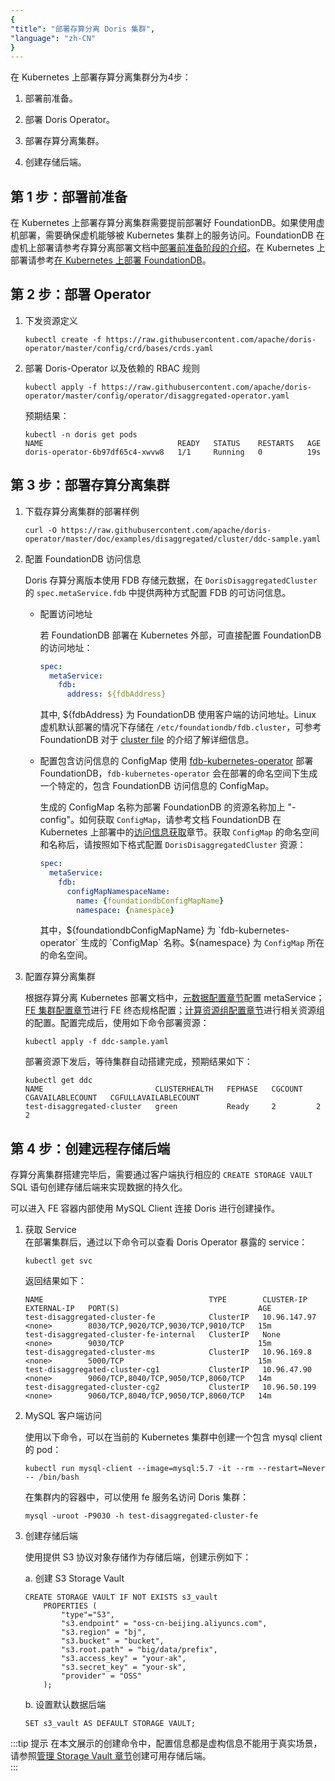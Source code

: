 ```yaml
---
{
"title": "部署存算分离 Doris 集群",
"language": "zh-CN"
}
---
```


<!-- 
Licensed to the Apache Software Foundation (ASF) under one
or more contributor license agreements.  See the NOTICE file
distributed with this work for additional information
regarding copyright ownership.  The ASF licenses this file
to you under the Apache License, Version 2.0 (the
"License"); you may not use this file except in compliance
with the License.  You may obtain a copy of the License at

  http://www.apache.org/licenses/LICENSE-2.0

Unless required by applicable law or agreed to in writing,
software distributed under the License is distributed on an
"AS IS" BASIS, WITHOUT WARRANTIES OR CONDITIONS OF ANY
KIND, either express or implied.  See the License for the
specific language governing permissions and limitations
under the License.
-->

在 Kubernetes 上部署存算分离集群分为4步：

1. 部署前准备。

2. 部署 Doris Operator。

3. 部署存算分离集群。

4. 创建存储后端。

## 第 1 步：部署前准备

在 Kubernetes 上部署存算分离集群需要提前部署好 FoundationDB。如果使用虚机部署，需要确保虚机能够被 Kubernetes 集群上的服务访问。FoundationDB 在虚机上部署请参考存算分离部署文档中[部署前准备阶段的介绍](../../../compute-storage-decoupled/before-deployment)。在 Kubernetes 上部署请参考[在 Kubernetes 上部署 FoundationDB](install-fdb.md)。

## 第 2 步：部署 Operator

1. 下发资源定义  
   ```shell
   kubectl create -f https://raw.githubusercontent.com/apache/doris-operator/master/config/crd/bases/crds.yaml
   ```

2. 部署 Doris-Operator 以及依赖的 RBAC 规则

   ```shell
   kubectl apply -f https://raw.githubusercontent.com/apache/doris-operator/master/config/operator/disaggregated-operator.yaml
   ```
 
   预期结果：
  
   ```shell
   kubectl -n doris get pods
   NAME                              READY   STATUS    RESTARTS   AGE
   doris-operator-6b97df65c4-xwvw8   1/1     Running   0          19s
   ```

## 第 3 步：部署存算分离集群

1. 下载存算分离集群的部署样例
   ```shell
   curl -O https://raw.githubusercontent.com/apache/doris-operator/master/doc/examples/disaggregated/cluster/ddc-sample.yaml
   ```

2. 配置 FoundationDB 访问信息

   Doris 存算分离版本使用 FDB 存储元数据，在 `DorisDisaggregatedCluster` 的 `spec.metaService.fdb` 中提供两种方式配置 FDB 的可访问信息。

   - 配置访问地址

     若 FoundationDB 部署在 Kubernetes 外部，可直接配置 FoundationDB 的访问地址：

     ```yaml
     spec:
       metaService:
         fdb:
           address: ${fdbAddress}
     ```
 
     其中, ${fdbAddress} 为 FoundationDB 使用客户端的访问地址。Linux 虚机默认部署的情况下存储在 `/etc/foundationdb/fdb.cluster`，可参考 FoundationDB 对于 [cluster file](https://apple.github.io/foundationdb/administration.html#foundationdb-cluster-file) 的介绍了解详细信息。

   - 配置包含访问信息的 ConfigMap
     使用 [fdb-kubernetes-operator](https://github.com/FoundationDB/fdb-kubernetes-operator) 部署 FoundationDB，`fdb-kubernetes-operator` 会在部署的命名空间下生成一个特定的，包含 FoundationDB 访问信息的 ConfigMap。

     生成的 ConfigMap 名称为部署 FoundationDB 的资源名称加上 "-config"。如何获取 `ConfigMap`，请参考文档 FoundationDB 在 Kubernetes 上部署中的[访问信息获取](./install-fdb.md#获取包含-foundationdb-访问信息的-configmap)章节。获取 `ConfigMap` 的命名空间和名称后，请按照如下格式配置 `DorisDisaggregatedCluster` 资源：

     ```yaml
     spec:
       metaService:
         fdb:
           configMapNamespaceName:
             name: {foundationdbConfigMapName}
             namespace: {namespace}
     ```

     其中，${foundationdbConfigMapName} 为 `fdb-kubernetes-operator` 生成的 `ConfigMap` 名称。${namespace} 为 `ConfigMap` 所在的命名空间。

3. 配置存算分离集群

   根据存算分离 Kubernetes 部署文档中，[元数据配置章节](config-ms.md)配置 metaService； [FE 集群配置章节](config-fe.md)进行 FE 终态规格配置；[计算资源组配置章节](config-cg.md)进行相关资源组的配置。配置完成后，使用如下命令部署资源：

   ```shell
   kubectl apply -f ddc-sample.yaml
   ```

   部署资源下发后，等待集群自动搭建完成，预期结果如下：

   ```shell
   kubectl get ddc
   NAME                         CLUSTERHEALTH   FEPHASE   CGCOUNT   CGAVAILABLECOUNT   CGFULLAVAILABLECOUNT
   test-disaggregated-cluster   green           Ready     2         2                  2
   ```

## 第 4 步：创建远程存储后端

存算分离集群搭建完毕后，需要通过客户端执行相应的 `CREATE STORAGE VAULT` SQL 语句创建存储后端来实现数据的持久化。

可以进入 FE 容器内部使用 MySQL Client 连接 Doris 进行创建操作。

1. 获取 Service  
   在部署集群后，通过以下命令可以查看 Doris Operator 暴露的 service：
  
   ```shell
   kubectl get svc
   ```
  
   返回结果如下：
  
   ```shell
   NAME                                     TYPE        CLUSTER-IP     EXTERNAL-IP   PORT(S)                               AGE
   test-disaggregated-cluster-fe            ClusterIP   10.96.147.97   <none>        8030/TCP,9020/TCP,9030/TCP,9010/TCP   15m
   test-disaggregated-cluster-fe-internal   ClusterIP   None           <none>        9030/TCP                              15m
   test-disaggregated-cluster-ms            ClusterIP   10.96.169.8    <none>        5000/TCP                              15m
   test-disaggregated-cluster-cg1           ClusterIP   10.96.47.90    <none>        9060/TCP,8040/TCP,9050/TCP,8060/TCP   14m
   test-disaggregated-cluster-cg2           ClusterIP   10.96.50.199   <none>        9060/TCP,8040/TCP,9050/TCP,8060/TCP   14m
   ```

2. MySQL 客户端访问

   使用以下命令，可以在当前的 Kubernetes 集群中创建一个包含 mysql client 的 pod：

   ```shell
   kubectl run mysql-client --image=mysql:5.7 -it --rm --restart=Never -- /bin/bash
   ```

   在集群内的容器中，可以使用 fe 服务名访问 Doris 集群：
   ```shell
   mysql -uroot -P9030 -h test-disaggregated-cluster-fe
   ```

3. 创建存储后端

   使用提供 S3 协议对象存储作为存储后端，创建示例如下：

   a. 创建 S3 Storage Vault

   ```mysql
   CREATE STORAGE VAULT IF NOT EXISTS s3_vault
       PROPERTIES (
           "type"="S3",
           "s3.endpoint" = "oss-cn-beijing.aliyuncs.com", 
           "s3.region" = "bj",
           "s3.bucket" = "bucket",
           "s3.root.path" = "big/data/prefix", 
           "s3.access_key" = "your-ak",
           "s3.secret_key" = "your-sk",
           "provider" = "OSS" 
       );
   ```
  
   b. 设置默认数据后端
   
   ```mysql
   SET s3_vault AS DEFAULT STORAGE VAULT;
   ```
  
:::tip 提示
在本文展示的创建命令中，配置信息都是虚构信息不能用于真实场景，请参照[管理 Storage Vault 章节](../../../compute-storage-decoupled/managing-storage-vault)创建可用存储后端。  
:::

